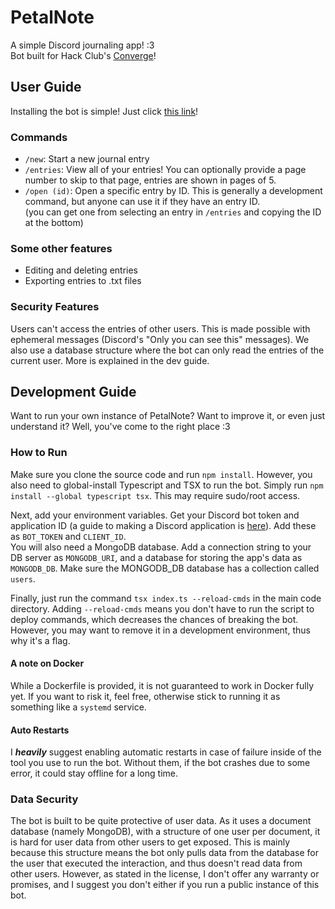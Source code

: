 # PetalNote
A simple Discord journaling app! :3 \
Bot built for Hack Club's [Converge](https://converge.hackclub.com)!

## User Guide
Installing the bot is simple! Just click [this link](https://discord.com/oauth2/authorize?client_id=1390794347091595314)!
### Commands
- `/new`: Start a new journal entry
- `/entries`: View all of your entries! You can optionally provide a page number to skip to that page, entries are shown in pages of 5.
- `/open (id)`: Open a specific entry by ID. This is generally a development command, but anyone can use it if they have an entry ID.\
(you can get one from selecting an entry in `/entries` and copying the ID at the bottom)
### Some other features
- Editing and deleting entries
- Exporting entries to .txt files
### Security Features
Users can't access the entries of other users. This is made possible with ephemeral messages (Discord's "Only you can see this" messages).
We also use a database structure where the bot can only read the entries of the current user. More is explained in the dev guide.

## Development Guide
Want to run your own instance of PetalNote? Want to improve it, or even just understand it? Well, you've come to the right place :3
### How to Run
Make sure you clone the source code and run `npm install`. However, you also need to global-install Typescript and TSX to run the bot.
Simply run `npm install --global typescript tsx`. This may require sudo/root access.

Next, add your environment variables. Get your Discord bot token and application ID (a guide to making a Discord application is [here](https://discordjs.guide/preparations/setting-up-a-bot-application.html#creating-your-bot)). Add these as `BOT_TOKEN` and `CLIENT_ID`.\
You will also need a MongoDB database. Add a connection string to your DB server as `MONGODB_URI`, and a database for storing the app's data as `MONGODB_DB`. Make sure the MONGODB_DB database has a collection called `users`.

Finally, just run the command `tsx index.ts --reload-cmds` in the main code directory. Adding `--reload-cmds` means you don't have to run the script to deploy commands, which decreases the chances of breaking the bot. However, you may want to remove it in a development environment, thus why it's a flag.
#### A note on Docker
While a Dockerfile is provided, it is not guaranteed to work in Docker fully yet. If you want to risk it, feel free, otherwise stick to running it as something like a `systemd` service.
#### Auto Restarts
I ***heavily*** suggest enabling automatic restarts in case of failure inside of the tool you use to run the bot. Without them, if the bot crashes due to some error, it could stay offline for a long time.
### Data Security
The bot is built to be quite protective of user data. As it uses a document database (namely MongoDB), with a structure of one user per document, it is hard for user data from other users to get exposed.
This is mainly because this structure means the bot only pulls data from the database for the user that executed the interaction, and thus doesn't read data from other users.
However, as stated in the license, I don't offer any warranty or promises, and I suggest you don't either if you run a public instance of this bot.